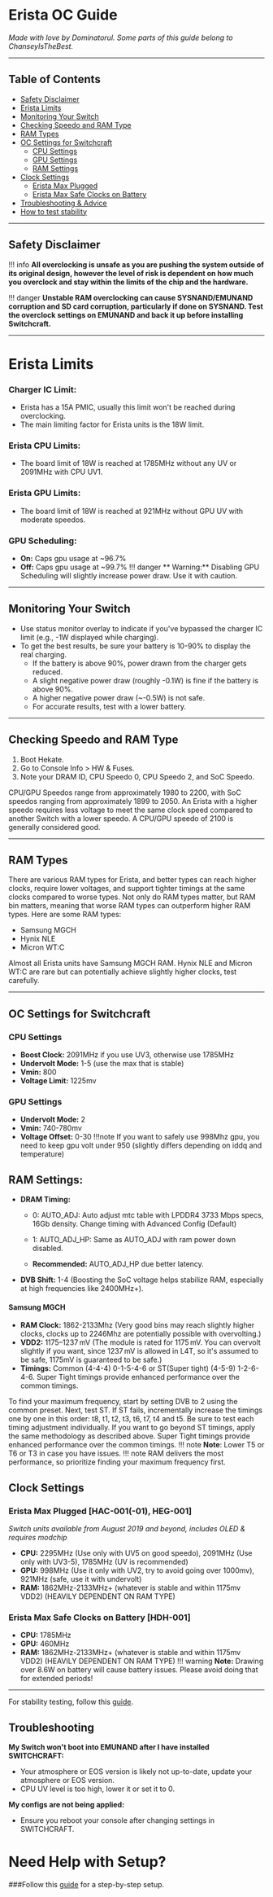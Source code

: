 # Erista OC Guide

*Made with love by Dominatorul. Some parts of this guide belong to ChanseyIsTheBest.*

---

## Table of Contents
- [Safety Disclaimer](#safety-disclaimer)
- [Erista Limits](#erista-limits)
- [Monitoring Your Switch](#monitoring-your-switch)
- [Checking Speedo and RAM Type](#checking-speedo-and-ram-type)
- [RAM Types](#ram-types)
- [OC Settings for Switchcraft](#oc-settings-for-switchcraft)
   - [CPU Settings](#cpu-settings)
   - [GPU Settings](#gpu-settings)
   - [RAM Settings](#ram-settings)
- [Clock Settings](#clock-settings)
   - [Erista Max Plugged](#erista-max-plugged-hac-001-01-heg-001)
   - [Erista Max Safe Clocks on Battery](#erista-max-safe-clocks-on-battery-hdh-001)
- [Troubleshooting & Advice](#troubleshooting)
- [How to test stability](https://rentry.co/howtoteststability)
---

## Safety Disclaimer
!!! info **All overclocking is unsafe as you are pushing the system outside of its original design, however the level of risk is dependent on how much you overclock and stay within the limits of the chip and the hardware.**

!!! danger **Unstable RAM overclocking can cause SYSNAND/EMUNAND corruption and SD card corruption, particularly if done on SYSNAND. Test the overclock settings on EMUNAND and back it up before installing Switchcraft.**

---

# Erista Limits

### Charger IC Limit:
- Erista has a 15A PMIC, usually this limit won't be reached during overclocking.
- The main limiting factor for Erista units is the 18W limit.

### Erista CPU Limits:
- The board limit of 18W is reached at 1785MHz without any UV or 2091MHz with CPU UV1.

### Erista GPU Limits:
- The board limit of 18W is reached at 921MHz without GPU UV with moderate speedos.

### GPU Scheduling:
- **On:** Caps gpu usage at ~96.7%
- **Off:** Caps gpu usage at  ~99.7%
!!! danger  ** Warning:** Disabling GPU Scheduling will slightly increase power draw. Use it with caution.

---

## Monitoring Your Switch
- Use status monitor overlay to indicate if you've bypassed the charger IC limit (e.g., -1W displayed while charging).
- To get the best results, be sure your battery is 10-90% to display the real charging.
    - If the battery is above 90%, power drawn from the charger gets reduced.
    - A slight negative power draw (roughly -0.1W) is fine if the battery is above 90%.
    - A higher negative power draw (~-0.5W) is not safe.
    - For accurate results, test with a lower battery.

---

## Checking Speedo and RAM Type

1. Boot Hekate.
2. Go to Console Info > HW & Fuses.
3. Note your DRAM ID, CPU Speedo 0, CPU Speedo 2, and SoC Speedo.

CPU/GPU Speedos range from approximately 1980 to 2200, with SoC speedos ranging from approximately 1899 to 2050. An Erista with a higher speedo requires less voltage to meet the same clock speed compared to another Switch with a lower speedo. A CPU/GPU speedo of 2100 is generally considered good.

---

## RAM Types

There are various RAM types for Erista, and better types can reach higher clocks, require lower voltages, and support tighter timings at the same clocks compared to worse types. Not only do RAM types matter, but RAM bin matters, meaning that worse RAM types can outperform higher RAM types. Here are some RAM types:

- Samsung MGCH
- Hynix NLE
- Micron WT:C

Almost all Erista units have Samsung MGCH RAM. Hynix NLE and Micron WT:C are rare but can potentially achieve slightly higher clocks, test carefully.

---

## OC Settings for Switchcraft

### CPU Settings
- **Boost Clock:** 2091MHz if you use UV3, otherwise use 1785MHz
- **Undervolt Mode:** 1-5 (use the max that is stable)
- **Vmin:** 800
- **Voltage Limit:** 1225mv

### GPU Settings
- **Undervolt Mode:** 2
- **Vmin:** 740-780mv
- **Voltage Offset:** 0-30
!!!note If you want to safely use 998Mhz gpu, you need to keep gpu volt under 950 (slightly differs depending on iddq and temperature)
## RAM Settings:
- **DRAM Timing:**
  - 0: AUTO_ADJ: Auto adjust mtc table with LPDDR4 3733 Mbps specs, 16Gb density. Change timing with Advanced Config (Default)
  - 1: AUTO_ADJ_HP: Same as AUTO_ADJ with ram power down disabled.

  - **Recommended:** AUTO_ADJ_HP due better latency.

- **DVB Shift:** 1-4 (Boosting the SoC voltage helps stabilize RAM, especially at high frequencies like 2400MHz+).
#### Samsung MGCH
- **RAM Clock:** 1862-2133Mhz (Very good bins may reach slightly higher clocks, clocks up to 2246Mhz are potentially possible with overvolting.)
- **VDD2:** 1175–1237 mV (The module is rated for 1175 mV. You can overvolt slightly if you want, since 1237 mV is allowed in L4T, so it's assumed to be safe, 1175mV is guaranteed to be safe.)
- **Timings:** Common (4-4-4) 0-1-5-4-6 or ST(Super tight) (4-5-9) 1-2-6-4-6. Super Tight timings provide enhanced performance over the common timings.

To find your maximum frequency, start by setting DVB to 2 using the common preset. Next, test ST. If ST fails, incrementally increase the timings one by one in this order: t8, t1, t2, t3, t6, t7, t4 and t5. Be sure to test each timing adjustment individually. If you want to go beyond ST timings, apply the same methodology as described above.
Super Tight timings provide enhanced performance over the common timings.
!!! note **Note**: Lower T5 or T6 or T3 in case you have issues.
!!! note RAM delivers the most performance, so prioritize finding your maximum frequency first.


## Clock Settings

### Erista Max Plugged [HAC-001(-01), HEG-001]
*Switch units available from August 2019 and beyond, includes OLED & requires modchip*
- **CPU:** 2295MHz (Use only with UV5 on good speedo), 2091MHz (Use only with UV3-5), 1785MHz (UV is recommended)
- **GPU:** 998MHz (Use it only with UV2, try to avoid going over 1000mv), 921MHz (safe, use it with undervolt)
- **RAM:** 1862MHz-2133MHz+ (whatever is stable and within 1175mv VDD2) (HEAVILY DEPENDENT ON RAM TYPE)

### Erista Max Safe Clocks on Battery [HDH-001]
- **CPU:** 1785MHz
- **GPU:** 460MHz
- **RAM:** 1862MHz-2133MHz+ (whatever is stable and within 1175mv VDD2) (HEAVILY DEPENDENT ON RAM TYPE)
!!! warning **Note:** Drawing over 8.6W on battery will cause battery issues. Please avoid doing that for extended periods!

---

For stability testing, follow this [guide](https://rentry.co/howtoteststability/).

## Troubleshooting

**My Switch won't boot into EMUNAND after I have installed SWITCHCRAFT:**
- Your atmosphere or EOS version is likely not up-to-date, update your atmosphere or EOS version.
- CPU UV level is too high, lower it or set it to 0.

**My configs are not being applied:**
- Ensure you reboot your console after changing settings in SWITCHCRAFT.

# Need Help with Setup?

###Follow this [guide](https://rentry.co/howtoget60fps) for a step-by-step setup.
